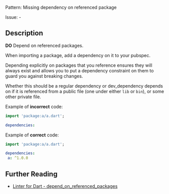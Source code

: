 Pattern: Missing dependency on referenced package

Issue: -

## Description

**DO** Depend on referenced packages.

When importing a package, add a dependency on it to your pubspec.

Depending explicitly on packages that you reference ensures they will always
exist and allows you to put a dependency constraint on them to guard you
against breaking changes.

Whether this should be a regular dependency or dev_dependency depends on if it
is referenced from a public file (one under either `lib` or `bin`), or some
other private file.

Example of **incorrect** code:

```dart
import 'package:a/a.dart';
```

```yaml
dependencies:
```

Example of **correct** code:

```dart
import 'package:a/a.dart';
```

```yaml
dependencies:
 a: ^1.0.0
```

## Further Reading

* [Linter for Dart - depend_on_referenced_packages](https://dart.dev/tools/linter-rules/depend_on_referenced_packages)